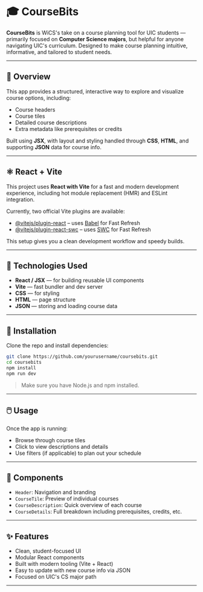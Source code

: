 # 🎓 CourseBits

**CourseBits** is WiCS's take on a course planning tool for UIC students — primarily focused on **Computer Science majors**, but helpful for anyone navigating UIC's curriculum. Designed to make course planning intuitive, informative, and tailored to student needs.

---

## 🧠 Overview

This app provides a structured, interactive way to explore and visualize course options, including:
- Course headers
- Course tiles
- Detailed course descriptions
- Extra metadata like prerequisites or credits

Built using **JSX**, with layout and styling handled through **CSS**, **HTML**, and supporting **JSON** data for course info.

---

## ⚛️ React + Vite

This project uses **React with Vite** for a fast and modern development experience, including hot module replacement (HMR) and ESLint integration.

Currently, two official Vite plugins are available:

- [@vitejs/plugin-react](https://github.com/vitejs/vite-plugin-react/blob/main/packages/plugin-react/README.md) – uses [Babel](https://babeljs.io/) for Fast Refresh  
- [@vitejs/plugin-react-swc](https://github.com/vitejs/vite-plugin-react-swc) – uses [SWC](https://swc.rs/) for Fast Refresh

This setup gives you a clean development workflow and speedy builds.

---

## 📁 Technologies Used

- **React / JSX** — for building reusable UI components  
- **Vite** — fast bundler and dev server  
- **CSS** — for styling  
- **HTML** — page structure  
- **JSON** — storing and loading course data

---

## 🚀 Installation

Clone the repo and install dependencies:

```bash
git clone https://github.com/yourusername/coursebits.git
cd coursebits
npm install
npm run dev
```

> Make sure you have Node.js and npm installed.

---

## 🖱️ Usage

Once the app is running:

- Browse through course tiles
- Click to view descriptions and details
- Use filters (if applicable) to plan out your schedule

---

## 🔧 Components

- `Header`: Navigation and branding  
- `CourseTile`: Preview of individual courses  
- `CourseDescription`: Quick overview of each course  
- `CourseDetails`: Full breakdown including prerequisites, credits, etc.

---

## ✨ Features

- Clean, student-focused UI  
- Modular React components  
- Built with modern tooling (Vite + React)  
- Easy to update with new course info via JSON  
- Focused on UIC's CS major path

---
